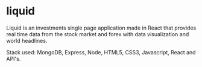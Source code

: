 # liquid
Liquid is an investments single page application made in React that provides real time data from the stock market and
forex with data visualization and world headlines.

Stack used: MongoDB, Express, Node, HTML5, CSS3, Javascript, React and API's.
